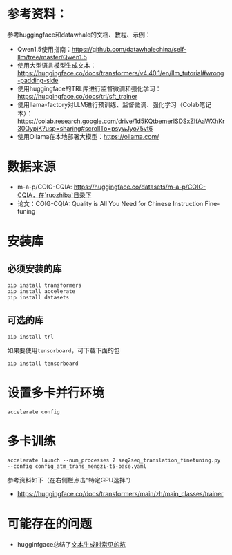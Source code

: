 # 参考资料：
参考huggingface和datawhale的文档、教程、示例：
- Qwen1.5使用指南：https://github.com/datawhalechina/self-llm/tree/master/Qwen1.5
- 使用大型语言模型生成文本：https://huggingface.co/docs/transformers/v4.40.1/en/llm_tutorial#wrong-padding-side
- 使用huggingface的TRL库进行监督微调和强化学习：https://huggingface.co/docs/trl/sft_trainer
- 使用llama-factory对LLM进行预训练、监督微调、强化学习（Colab笔记本）：https://colab.research.google.com/drive/1d5KQtbemerlSDSxZIfAaWXhKr30QypiK?usp=sharing#scrollTo=psywJyo75vt6
- 使用Ollama在本地部署大模型：https://ollama.com/

# 数据来源

- m-a-p/COIG-CQIA: https://huggingface.co/datasets/m-a-p/COIG-CQIA，在`ruozhiba`目录下
- 论文：COIG-CQIA: Quality is All You Need for Chinese Instruction Fine-tuning

# 安装库
## 必须安装的库
```
pip install transformers
pip install accelerate
pip install datasets
```

## 可选的库
```
pip install trl
```
如果要使用`tensorboard`，可下载下面的包
```
pip install tensorboard
```

# 设置多卡并行环境
```
accelerate config
```

# 多卡训练
```
accelerate launch --num_processes 2 seq2seq_translation_finetuning.py --config config_atm_trans_mengzi-t5-base.yaml
```
参考资料如下（在右侧栏点击“特定GPU选择”）
- https://huggingface.co/docs/transformers/main/zh/main_classes/trainer


# 可能存在的问题

- hugginfgace总结了[文本生成时常见的坑](https://huggingface.co/docs/transformers/v4.40.1/en/llm_tutorial#common-pitfalls)